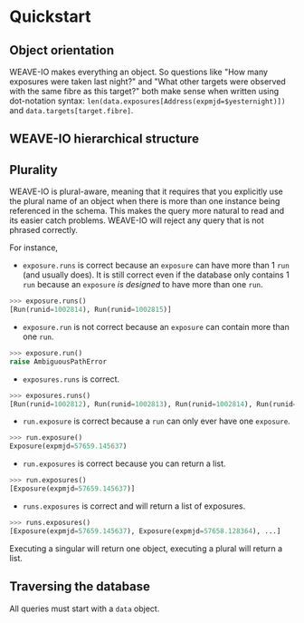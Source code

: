 # Quickstart

## Object orientation
WEAVE-IO makes everything an object. 
So questions like "How many exposures were taken last night?" and "What other targets were observed with the same fibre as this target?" both make sense when written
using dot-notation syntax: `len(data.exposures[Address(expmjd=$yesternight)])` and `data.targets[target.fibre]`.


## WEAVE-IO hierarchical structure



## Plurality
WEAVE-IO is plural-aware, meaning that it requires that you explicitly use the plural name of an object when
there is more than one instance being referenced in the schema.
This makes the query more natural to read and its easier catch problems. 
WEAVE-IO will reject any query that is not phrased correctly. 

For instance,

* `exposure.runs` is correct because an `exposure` can have more than 1 `run` (and usually does). 
It is still correct even if the database only contains 1 `run` because an `exposure` *is designed* to have more than one `run`.
```python
>>> exposure.runs()
[Run(runid=1002814), Run(runid=1002815)]
```

* `exposure.run` is not correct because an `exposure` can contain more than one `run`.
```python
>>> exposure.run()
raise AmbiguousPathError
```

* `exposures.runs` is correct.
```python
>>> exposures.runs()
[Run(runid=1002812), Run(runid=1002813), Run(runid=1002814), Run(runid=1002815), ...]
```

* `run.exposure` is correct because a `run` can only ever have one `exposure`.
```python
>>> run.exposure()
Exposure(expmjd=57659.145637)
```

* `run.exposures` is correct because you can return a list.
```python
>>> run.exposures()
[Exposure(expmjd=57659.145637)]
```

* `runs.exposures` is correct and will return a list of exposures.
```python
>>> runs.exposures()
[Exposure(expmjd=57659.145637), Exposure(expmjd=57658.128364), ...]
```

Executing a singular will return one object, executing a plural will return a list.


## Traversing the database
All queries must start with a `data` object. 